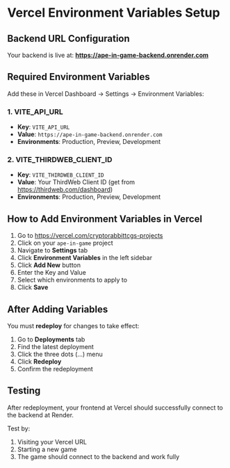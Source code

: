 # Vercel Environment Variables Setup

## Backend URL Configuration

Your backend is live at: **https://ape-in-game-backend.onrender.com**

## Required Environment Variables

Add these in Vercel Dashboard → Settings → Environment Variables:

### 1. VITE_API_URL
- **Key**: `VITE_API_URL`
- **Value**: `https://ape-in-game-backend.onrender.com`
- **Environments**: Production, Preview, Development

### 2. VITE_THIRDWEB_CLIENT_ID
- **Key**: `VITE_THIRDWEB_CLIENT_ID`
- **Value**: Your ThirdWeb Client ID (get from https://thirdweb.com/dashboard)
- **Environments**: Production, Preview, Development

## How to Add Environment Variables in Vercel

1. Go to https://vercel.com/cryptorabbittcgs-projects
2. Click on your `ape-in-game` project
3. Navigate to **Settings** tab
4. Click **Environment Variables** in the left sidebar
5. Click **Add New** button
6. Enter the Key and Value
7. Select which environments to apply to
8. Click **Save**

## After Adding Variables

You must **redeploy** for changes to take effect:

1. Go to **Deployments** tab
2. Find the latest deployment
3. Click the three dots (...) menu
4. Click **Redeploy**
5. Confirm the redeployment

## Testing

After redeployment, your frontend at Vercel should successfully connect to the backend at Render.

Test by:
1. Visiting your Vercel URL
2. Starting a new game
3. The game should connect to the backend and work fully

